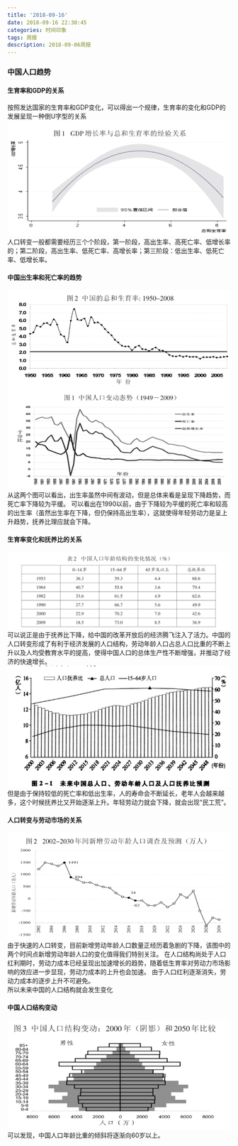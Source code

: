 ```yaml
---
title: '2018-09-16'
date: 2018-09-16 22:30:45
categories: 时间印象
tags: 周报
description: 2018-09-06周报
---
```

### 中国人口趋势
#### 生育率和GDP的关系
按照发达国家的生育率和GDP变化，可以得出一个规律，生育率的变化和GDP的发展呈现一种倒U字型的关系
![](2018-09-16/GDPAndPopulation.png)
人口转变一般都需要经历三个个阶段，第一阶段，高出生率、高死亡率、低增长率的；第二阶段，高出生率、低死亡率、高增长率；第三阶段：低出生率、低死亡率、低增长率。

#### 中国出生率和死亡率的趋势
![](2018-09-16/总和生育率的变化.png)
![](2018-09-16/生育率与死亡率.png)
从这两个图可以看出，出生率虽然中间有波动，但是总体来看是呈现下降趋势，而死亡率下降较为平缓。
可以看出在1990以前，由于下降较为平缓的死亡率和较高的出生率（虽然出生率在下降，但仍保持高出生率），这就使得年轻劳动力是呈上升趋势，抚养比理应就会下降。
#### 生育率变化和抚养比的关系  
![](2018-09-16/人口年龄结构变化.png)
可以说正是由于抚养比下降，给中国的改革开放后的经济腾飞注入了活力。中国的人口转变形成了有利于经济发展的人口结构，劳动年龄人口占总人口比重的不断上升以及人均受教育水平的提高，使得中国人口的总体生产性不断增强，并推动了经济的快速增长。  
![](2018-09-16/人口抚养比总人口.png)  
但是由于保持较低的死亡率和低出生率，人的寿命会不断延长，老年人会越来越多，这个时候抚养比又开始逐渐上升。年轻劳动力就会下降，就会出现“民工荒”。

#### 人口转变与劳动市场的关系
![](2018-09-16/生育率和劳动年龄.png)
由于快速的人口转变，目前新增劳动年龄人口数量正经历着急剧的下降，该图中的两个时间点新增劳动年龄人口的变化值得我们特别关注。
在人口结构尚处于人口红利期时，劳动力成本已经呈现出加速增长的趋势，随着低生育率对劳动力市场影响的效应进一步显现，劳动力成本的上升也会加速。
由于人口红利逐渐消失，劳动力成本的逐步上升不可避免。  
所以未来中国的人口结构就会发生变化

#### 中国人口结构变动
![](2018-09-16/2000versus2050.png)
可以发现，中国人口年龄比重的倾斜将逐渐向60岁以上。

